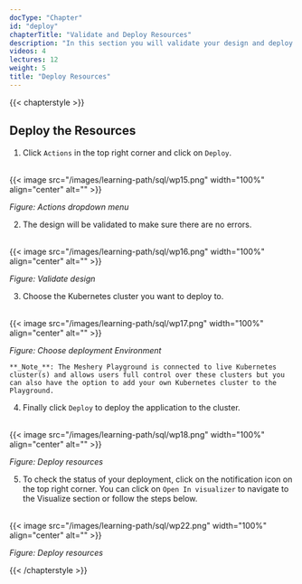 ```yaml
---
docType: "Chapter"
id: "deploy"
chapterTitle: "Validate and Deploy Resources"
description: "In this section you will validate your design and deploy the resources to a Kubernetes cluster"
videos: 4
lectures: 12
weight: 5
title: "Deploy Resources"
---
```


{{< chapterstyle >}}

<h2 class="chapter-sub-heading">Deploy the Resources</h2>

1. Click `Actions` in the top right corner and click on `Deploy`.

<br />
{{< image src="/images/learning-path/sql/wp15.png" width="100%" align="center" alt="" >}}

_Figure: Actions dropdown menu_

2. The design will be validated to make sure there are no errors.

<br />
{{< image src="/images/learning-path/sql/wp16.png" width="100%" align="center" alt="" >}}

_Figure: Validate design_

3. Choose the Kubernetes cluster you want to deploy to.

<br />
{{< image src="/images/learning-path/sql/wp17.png" width="100%" align="center" alt="" >}}

_Figure: Choose deployment Environment_

    **_Note_**: The Meshery Playground is connected to live Kubernetes cluster(s) and allows users full control over these clusters but you can also have the option to add your own Kubernetes cluster to the Playground.

4. Finally click `Deploy` to deploy the application to the cluster.

<br />
{{< image src="/images/learning-path/sql/wp18.png" width="100%" align="center" alt="" >}}

_Figure: Deploy resources_

5. To check the status of your deployment, click on the notification icon on the top right corner. You can click on `Open In visualizer` to navigate to the Visualize section or follow the steps below.

<br />
{{< image src="/images/learning-path/sql/wp22.png" width="100%" align="center" alt="" >}}

_Figure: Deploy resources_

{{< /chapterstyle >}}
